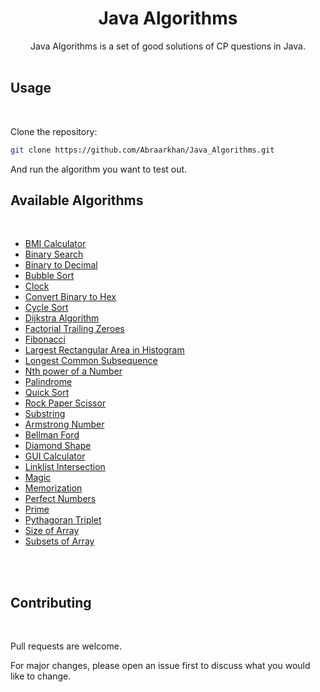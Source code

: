 # <div align="center"> Java Algorithms 

<div align="center">Java Algorithms is a set of good solutions of CP questions in Java.</div>

</div>

<br>

## Usage
<br>

Clone the repository:

```bash
git clone https://github.com/Abraarkhan/Java_Algorithms.git
```
And run the algorithm you want to test out.

## Available Algorithms
<br>

* [BMI Calculator](https://github.com/Abraarkhan/Java_Algorithms/blob/main/BMI.java)
* [Binary Search](https://github.com/Abraarkhan/Java_Algorithms/blob/main/Binary%20Search.java)
* [Binary to Decimal](https://github.com/Abraarkhan/Java_Algorithms/blob/main/Binarytodecimal.java)
* [Bubble Sort](https://github.com/Abraarkhan/Java_Algorithms/blob/main/BubbleSort.java)
* [Clock](https://github.com/Abraarkhan/Java_Algorithms/blob/main/Clock.java)
* [Convert Binary to Hex](https://github.com/Abraarkhan/Java_Algorithms/blob/main/Clock.java)
* [Cycle Sort](https://github.com/Abraarkhan/Java_Algorithms/blob/main/CyclicSort.java)
* [Dijkstra Algorithm](https://github.com/Abraarkhan/Java_Algorithms/blob/main/Dijkstra%20Algorithm.java)
* [Factorial Trailing Zeroes](https://github.com/Abraarkhan/Java_Algorithms/blob/main/Factorial_Trailing_Zeroes.java)
* [Fibonacci](https://github.com/Abraarkhan/Java_Algorithms/blob/main/Fibonacci.java)
* [Largest Rectangular Area in Histogram](https://github.com/Abraarkhan/Java_Algorithms/blob/main/Largest_Rectangular_Area_in_a_Histogram.java)
* [Longest Common Subsequence](https://github.com/Abraarkhan/Java_Algorithms/blob/main/Longest%20Common%20Subsequence.java)
* [Nth power of a Number](https://github.com/Abraarkhan/Java_Algorithms/blob/main/Nth_Power_of_a_Number.java)
* [Palindrome](https://github.com/Abraarkhan/Java_Algorithms/blob/main/PALLINDROME.java)
* [Quick Sort](https://github.com/Abraarkhan/Java_Algorithms/blob/main/QuickSort.java)
* [Rock Paper Scissor](https://github.com/Abraarkhan/Java_Algorithms/blob/main/Rock_Paper_Scissor.java)
* [Substring](https://github.com/Abraarkhan/Java_Algorithms/blob/main/Substring.java)
* [Armstrong Number](https://github.com/Abraarkhan/Java_Algorithms/blob/main/armstrong_no.java)
* [Bellman Ford](https://github.com/Abraarkhan/Java_Algorithms/blob/main/bellman_ford.java)
* [Diamond Shape](https://github.com/Abraarkhan/Java_Algorithms/blob/main/diamond_shape.java)
* [GUI Calculator](https://github.com/Abraarkhan/Java_Algorithms/blob/main/gui%20calculator.java)
* [Linklist Intersection](https://github.com/Abraarkhan/Java_Algorithms/blob/main/linklist_intersection.java)
* [Magic](https://github.com/Abraarkhan/Java_Algorithms/blob/main/magic.java)
* [Memorization](https://github.com/Abraarkhan/Java_Algorithms/blob/main/memoization.java)
* [Perfect Numbers](https://github.com/Abraarkhan/Java_Algorithms/blob/main/perfectNumbers.java)
* [Prime](https://github.com/Abraarkhan/Java_Algorithms/blob/main/prime.java)
* [Pythagoran Triplet](https://github.com/Abraarkhan/Java_Algorithms/blob/main/pythagoreanTriplet.java)
* [Size of Array](https://github.com/Abraarkhan/Java_Algorithms/blob/main/size%20of%20array.java)
* [Subsets of Array](https://github.com/Abraarkhan/Java_Algorithms/blob/main/subsetsofarray.java)


<br><br>


## Contributing
<br>
<p>Pull requests are welcome.</p>
<p> For major changes, please open an issue first to discuss what you would like to change.</p>
